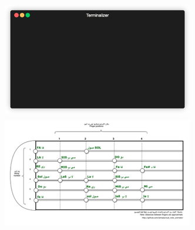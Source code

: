 

<!-- ![](assets/demo_old.gif) -->
<div style="text-align:center"><img src="assets/demo.gif" /></div>

<!-- ![](assets/README-d80578dd.png) -->

![](assets/README-008cfd13.png)


